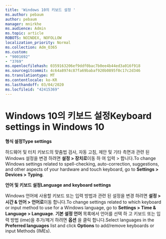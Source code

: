 ```yaml
---
title: 'Windows 10의 키보드 설정 '
ms.author: pebaum
author: pebaum
manager: mnirkhe
ms.audience: Admin
ms.topic: article
ROBOTS: NOINDEX, NOFOLLOW
localization_priority: Normal
ms.collection: Adm_O365
ms.custom:
- "9001692"
- "3769"
ms.openlocfilehash: 0359163206ef9ddf0bac7b0ee4b44ed3a016f918
ms.sourcegitcommit: 4c64a8974c87fa69babaf920b0895f0c17c2d346
ms.translationtype: MT
ms.contentlocale: ko-KR
ms.lasthandoff: 03/04/2020
ms.locfileid: "42415369"
---
```

# <a name="keyboard-settings-in-windows-10"></a><span data-ttu-id="9d40b-102">Windows 10의 키보드 설정</span><span class="sxs-lookup"><span data-stu-id="9d40b-102">Keyboard settings in Windows 10</span></span>

<span data-ttu-id="9d40b-103">**형식 설정**</span><span class="sxs-lookup"><span data-stu-id="9d40b-103">**Type settings**</span></span>

<span data-ttu-id="9d40b-104">하드웨어 및 터치 키보드의 맞춤법 검사, 자동 고침, 제안 및 기타 측면과 관련 된 Windows 설정을 변경 하려면 **설정 > 장치로**이동 하 여 입력 > 합니다.</span><span class="sxs-lookup"><span data-stu-id="9d40b-104">To change Windows settings related to spell-checking, auto-correction, suggestions, and other aspects of your hardware and touch keyboard, go to **Settings > Devices > Typing**.</span></span> 

<span data-ttu-id="9d40b-105">**언어 및 키보드 설정**</span><span class="sxs-lookup"><span data-stu-id="9d40b-105">**Language and keyboard settings**</span></span>

<span data-ttu-id="9d40b-106">Windows 언어에 사용할 키보드 또는 입력 방법과 관련 된 설정을 변경 하려면 **설정 > 시간 & 언어 > 언어로**이동 합니다.</span><span class="sxs-lookup"><span data-stu-id="9d40b-106">To change settings related to which keyboard or input method to use for a Windows language, go to **Settings > Time & Language > Language**.</span></span> <span data-ttu-id="9d40b-107">**기본 설정 언어** 목록에서 언어를 선택 하 고 키보드 또는 입력 방법 (ime)을 추가/제거 하려면 **옵션** 을 클릭 합니다.</span><span class="sxs-lookup"><span data-stu-id="9d40b-107">Select languages in the **Preferred languages** list and click **Options** to add/remove keyboards or input Methods (IMEs).</span></span>
